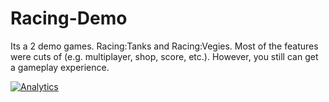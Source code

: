 # Racing-Demo
Its a 2 demo games. Racing:Tanks and Racing:Vegies. Most of the features were cuts of (e.g. multiplayer, shop, score, etc.). However, you still can get a gameplay experience.

[![Analytics](https://ga-beacon.appspot.com/UA-145440772-1/Racing-Demo/index?pixel)](https://github.com/igrigorik/ga-beacon)
